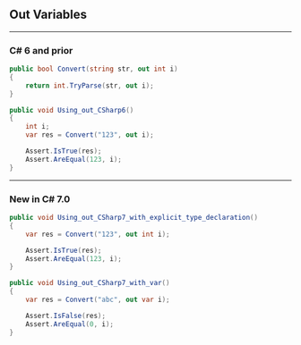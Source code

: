 ## Out Variables

---

### C# 6 and prior

```csharp
public bool Convert(string str, out int i)
{
    return int.TryParse(str, out i);
}

public void Using_out_CSharp6()
{
    int i;
    var res = Convert("123", out i);

    Assert.IsTrue(res);
    Assert.AreEqual(123, i);
}
```

---

### New in C# 7.0

```csharp
public void Using_out_CSharp7_with_explicit_type_declaration()
{    
    var res = Convert("123", out int i);

    Assert.IsTrue(res);
    Assert.AreEqual(123, i);
}

public void Using_out_CSharp7_with_var()
{
    var res = Convert("abc", out var i);

    Assert.IsFalse(res);
    Assert.AreEqual(0, i);
}
```